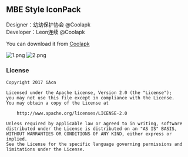 ## MBE Style IconPack


Designer：幼幼保护协会 @Coolapk  
Developer：Leon连续 @Coolapk
 
You can download it from [Coolapk](http://www.coolapk.com/apk/me.iacn.mbestyle)

![1.png](https://ooo.0o0.ooo/2017/02/20/58ab008d7c89d.png)
![2.png](https://ooo.0o0.ooo/2017/02/20/58ab008d99451.png)

### License
```
Copyright 2017 iAcn

Licensed under the Apache License, Version 2.0 (the "License");
you may not use this file except in compliance with the License.
You may obtain a copy of the License at

    http://www.apache.org/licenses/LICENSE-2.0 

Unless required by applicable law or agreed to in writing, software
distributed under the License is distributed on an "AS IS" BASIS,
WITHOUT WARRANTIES OR CONDITIONS OF ANY KIND, either express or implied.
See the License for the specific language governing permissions and
limitations under the License.
```
